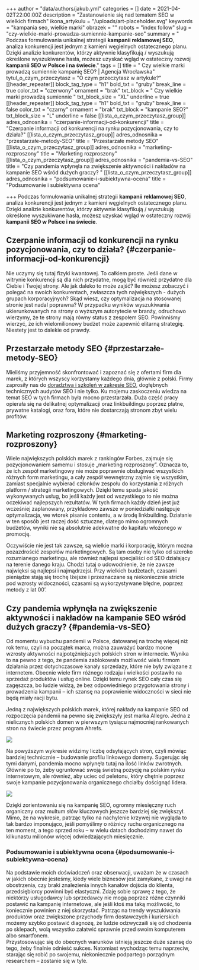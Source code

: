 +++
author = "data/authors/jakub.yml"
categories = []
date = 2021-04-02T22:00:00Z
description = "Zastanowienie się nad tematem SEO w wielkich firmach"
ikona_artykulu = "/uploads/art-placeholder.svg"
keywords = "kampania seo, wielkie marki"
obrazek = ""
robots = "index follow"
slug = "czy-wielkie-marki-prowadza-sumiennie-kampanie-seo"
summary = " Podczas formułowania unikalnej strategii <strong>kampanii reklamowej SEO</strong>, analiza konkurencji jest jednym z kamieni węgielnych ostatecznego planu. Dzięki analizie konkurentów, którzy aktywnie klasyfikują / wyszukują określone wyszukiwane hasła, możesz uzyskać wgląd w ostateczny rozwój <strong>kampanii SEO w Polsce i na świecie</strong>."
tags = []
title = " Czy wielkie marki prowadzą sumiennie kampanię SEO? | Agencja Wrocławska"
tytul_o_czym_przeczytasz = "O czym przeczytasz w artykule?"
[[header_repeater]]
block_tag_type = "h1"
bold_txt = "gruby"
break_line = true
color_txt = "czerwony"
ornament = "brak"
txt_block = " Czy wielkie marki prowadzą sumiennie "
txt_block_size = "XL"
underline = true
[[header_repeater]]
block_tag_type = "h1"
bold_txt = "gruby"
break_line = false
color_txt = "czarny"
ornament = "brak"
txt_block = "kampanie SEO?"
txt_block_size = "L"
underline = false
[[lista_o_czym_przeczytasz_group]]
adres_odnosnika = "czerpanie-informacji-od-konkurencji"
title = "Czerpanie informacji od konkurencji na rynku pozycjonowania, czy to działa?"
[[lista_o_czym_przeczytasz_group]]
adres_odnosnika = "przestarzałe-metody-SEO"
title = "Przestarzałe metody SEO"
[[lista_o_czym_przeczytasz_group]]
adres_odnosnika = "marketing-rozproszony"
title = "Marketing rozproszony"
[[lista_o_czym_przeczytasz_group]]
adres_odnosnika = "pandemia-vs-SEO"
title = "Czy pandemia wpłynęła na zwiększenie aktywności i nakładów na kampanie SEO wśród dużych graczy? "
[[lista_o_czym_przeczytasz_group]]
adres_odnosnika = "podsumowanie-i-subiektywna-ocena"
title = "Podsumowanie i subiektywna ocena"

+++
Podczas formułowania unikalnej strategii **kampanii reklamowej SEO**, analiza konkurencji jest jednym z kamieni węgielnych ostatecznego planu. Dzięki analizie konkurentów, którzy aktywnie klasyfikują / wyszukują określone wyszukiwane hasła, możesz uzyskać wgląd w ostateczny rozwój **kampanii SEO w Polsce i na świecie**.

## Czerpanie informacji od konkurencji na rynku pozycjonowania, czy to działa? {#czerpanie-informacji-od-konkurencji}

Nie uczymy się tutaj fizyki kwantowej. To całkiem proste. Jeśli dane w witrynie konkurencji są dla nich przydatne, mogą być również przydatne dla Ciebie i Twojej strony. Ale jak daleko to może zajść? Ile możesz zobaczyć i polegać na swoich konkurentach, zwłaszcza tych największych - dużych grupach korporacyjnych? Skąd wiesz, czy optymalizacja na stosowanej stronie jest nadal poprawna? W przypadku wyników wyszukiwania ukierunkowanych na strony o wyższym autorytecie w branży, odruchowo wierzymy, że te strony mają równy status z zespołem SEO. Powinniśmy wierzyć, że ich wielomilionowy budżet może zapewnić elitarną strategię. Niestety jest to dalekie od prawdy.

## Przestarzałe metody SEO {#przestarzałe-metody-SEO}

Mieliśmy przyjemność skonfrontować i zapoznać się z ofertami firm dla marek, z których wszyscy korzystamy każdego dnia, głównie z polski. Firmy zaprosiły nas do [doradztwa i szkoleń w zakresie SEO](https://agencja-wroclawska.onrender.com/konsultacje-seo/), dogłębnych technicznych audytów SEO i nie tylko. Ku mojemu zaskoczeniu wiedza na temat SEO w tych firmach była mocno przestarzała. Duża część pracy opierała się na delikatnej optymalizacji oraz linkbuildingu poprzez płatne, prywatne katalogi, oraz fora, które nie dostarczają stronom zbyt wielu profitów.

## Marketing rozproszony {#marketing-rozproszony}

Wiele największych polskich marek z rankingów Forbes, zajmuje się pozycjonowaniem samemu i stosuje „marketing rozproszony”. Oznacza to, że ich zespół marketingowy nie może poprawnie obsługiwać wszystkich różnych form marketingu, a cały zespół wewnętrzny zajmie się wszystkim, zamiast specjalnie wybierać członków zespołu do korzystania z różnych platform / strategii marketingowych. Dzięki temu spada jakość wykonywanych usług, bo jeśli każdy jest od wszystkiego to nie można oczekiwać najlepszych rezultatów. W tych firmach każdy dzień jest już wcześniej zaplanowany, przykładowo zawsze w poniedziałki następuje optymalizacja, we wtorek pisanie contentu, a w środę linkbuilding. Działanie w ten sposób jest raczej dość sztuczne, dlatego mimo ogromnych budżetów, wyniki nie są absolutnie adekwatne do kapitału włożonego w promocję.

Oczywiście nie jest tak zawsze, są wielkie marki i korporację, którym można pozazdrościć zespołów marketingowych. Są tam osoby nie tylko od szeroko rozumianego marketingu, ale również najlepsi specjaliści od SEO działający na terenie danego kraju. Chodzi tutaj o udowodnienie, że nie zawsze najwięksi są najlepsi i najmądrzejsi. Przy wielkich budżetach, czasami pieniądze stają się trochę lżejsze i przeznaczane są niekoniecznie stricte pod wzrosty widoczności, czasami są wykorzystywane błędne, poprzez metody z lat 00’.

## Czy pandemia wpłynęła na zwiększenie aktywności i nakładów na kampanie SEO wśród dużych graczy? {#pandemia-vs-SEO}

Od momentu wybuchu pandemii w Polsce, datowanej na trochę więcej niż rok temu, czyli na początek marca, można zauważyć bardzo mocne wzrosty aktywności najpotężniejszych polskich stron w internecie. Wynika to na pewno z tego, że pandemia zablokowała możliwość wielu firmom działania przez dotychczasowe kanały sprzedaży, które nie były związane z internetem. Obecnie wiele firm różnego rodzaju i wielkości postawiło na sprzedaż produktów i usług online. Dzięki temu rynek SEO cały czas się zagęszcza, bo ludzie widzą, że bez odpowiedniego przygotowania strony i prowadzenia kampanii – ich szansę na poprawienie widoczności w sieci nie będą miały racji bytu.

Jedną z największych polskich marek, której nakłady na kampanie SEO od rozpoczęcia pandemii na pewno się zwiększyły jest marka Allegro. Jedna z nielicznych polskich domen w pierwszym tysiącu najmocniej rankowanych stron na świecie przez program Ahrefs.

![](/uploads/art1.png)

Na powyższym wykresie widzimy liczbę odsyłających stron, czyli mówiąc bardziej technicznie – budowanie profilu linkowego domeny. Sugerując się tymi danymi, pandemia mocno wpłynęła tutaj na ilość linków zwrotnych. Głównie po to, żeby ugruntować swoją świetną pozycję na polskim rynku internetowym, ale również, aby uciec od peletonu, który chętnie poprzez swoje kampanie pozycjonowania organicznego chciałby doścignąć lidera.

![](/uploads/art2.png)

Dzięki zorientowaniu się na kampanię SEO, ogromny miesięczny ruch organiczny oraz multum słów kluczowych jeszcze bardziej się zwiększył. Mimo, że na wykresie, patrząc tylko na nachylenie krzywej nie wygląda to tak bardzo imponująco, jeśli pomyślimy o różnicy ruchu organicznego na ten moment, a tego sprzed roku – w wielu datach dochodzimy nawet do kilkunastu milionów więcej odwiedzających miesięcznie.

### Podsumowanie i subiektywna ocena {#podsumowanie-i-subiektywna-ocena}

Na podstawie moich doświadczeń oraz obserwacji, uważam że w czasach w jakich obecnie jesteśmy, kiedy wiele biznesów jest zamykane, z uwagi na obostrzenia, czy braki znalezienia innych kanałów dojścia do klienta, przedsiębiorcy powinni być elastyczni. Zdaję sobie sprawę z tego, że niektórzy usługodawcy lub sprzedawcy nie mogą poprzez różne czynniki postawić na kampanię internetowe, ale jeśli ktoś ma taką możliwość, to koniecznie powinien z niej skorzystać. Patrząc na trendy wyszukiwania produktów oraz zwiększone przychody firm dostawczych i kurierskich możemy szybko postawić diagnozę, że ludzie odzwyczaili się od chodzenia po sklepach, wolą wszystko załatwić sprawnie przed swoim komputerem albo smartfonem.  
Przystosowując się do obecnych warunków istnieją jeszcze duże szansę do tego, żeby finalnie odnieść sukces. Natomiast wychodząc temu naprzeciw, starając się robić po swojemu, niekoniecznie podpartego porządnym researchem – zostanie się w tyle.